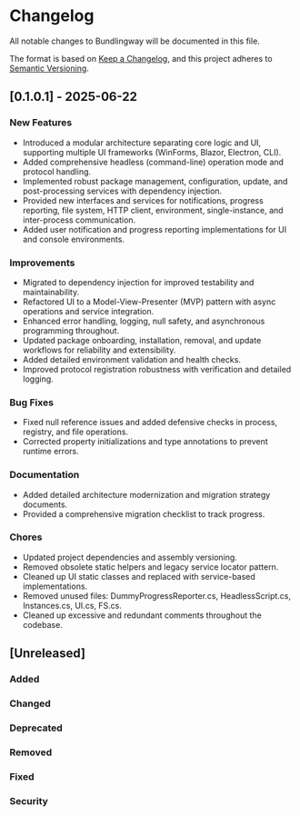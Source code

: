 # Changelog

All notable changes to Bundlingway will be documented in this file.

The format is based on [Keep a Changelog](https://keepachangelog.com/en/1.0.0/),
and this project adheres to [Semantic Versioning](https://semver.org/spec/v2.0.0.html).

## [0.1.0.1] - 2025-06-22

### New Features

- Introduced a modular architecture separating core logic and UI, supporting multiple UI frameworks (WinForms, Blazor, Electron, CLI).
- Added comprehensive headless (command-line) operation mode and protocol handling.
- Implemented robust package management, configuration, update, and post-processing services with dependency injection.
- Provided new interfaces and services for notifications, progress reporting, file system, HTTP client, environment, single-instance, and inter-process communication.
- Added user notification and progress reporting implementations for UI and console environments.

### Improvements

- Migrated to dependency injection for improved testability and maintainability.
- Refactored UI to a Model-View-Presenter (MVP) pattern with async operations and service integration.
- Enhanced error handling, logging, null safety, and asynchronous programming throughout.
- Updated package onboarding, installation, removal, and update workflows for reliability and extensibility.
- Added detailed environment validation and health checks.
- Improved protocol registration robustness with verification and detailed logging.

### Bug Fixes

- Fixed null reference issues and added defensive checks in process, registry, and file operations.
- Corrected property initializations and type annotations to prevent runtime errors.

### Documentation

- Added detailed architecture modernization and migration strategy documents.
- Provided a comprehensive migration checklist to track progress.

### Chores

- Updated project dependencies and assembly versioning.
- Removed obsolete static helpers and legacy service locator pattern.
- Cleaned up UI static classes and replaced with service-based implementations.
- Removed unused files: DummyProgressReporter.cs, HeadlessScript.cs, Instances.cs, UI.cs, FS.cs.
- Cleaned up excessive and redundant comments throughout the codebase.

## [Unreleased]

### Added
### Changed
### Deprecated
### Removed
### Fixed
### Security
